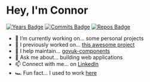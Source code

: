 # Hey, I'm Connor

[![Years Badge](https://badges.pufler.dev/years/cpjmcquillan)](https://badges.pufler.dev)
[![Commits Badge](https://badges.pufler.dev/commits/all/cpjmcquillan)](https://badges.pufler.dev)
[![Repos Badge](https://badges.pufler.dev/repos/cpjmcquillan)](https://badges.pufler.dev)

- 🔭 I’m currently working on... some personal projects
- 🚀 I previously worked on... [this awesome project](https://github.com/DFE-Digital/teaching-vacancies)
- 🌱 I help maintain... [govuk-components](https://github.com/DFE-Digital/govuk-components)
- 💬 Ask me about... building web applications
- 📫 Connect with me... on [LinkedIn](https://www.linkedin.com/in/cpjmcquillan)
- 🏎️ Fun fact... I used to work [here](https://www.scuderiaalphatauri.com/en)
